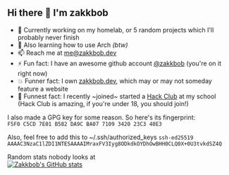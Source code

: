 ## Hi there 👋 I'm zakkbob

- 🔭 Currently working on my homelab, or 5 random projects which I'll probably never finish
- 🌱 Also learning how to use Arch _(btw)_
- 📫 Reach me at [me\@zakkbob.dev](mailto:me\@zakkbob.dev)
- ⚡ Fun fact: I have an awesome github account [@zakkbob](https://github.zakkbob.dev) (you're on it right now)
- 💥 Funner fact: I own [zakkbob.dev](https://zakkbob.dev), which may or may not someday feature a website
- 💃 Funnest fact: I recently ~joined~ started a [Hack Club](https://hackclub.com/) at my school (Hack Club is amazing, if you're under 18, you should join!)

I also made a GPG key for some reason. So here's its fingerprint: <br>
```F5F0 C5CD 7E01 B582 DA9C BA07 7109 3420 23C3 40E3```

Also, feel free to add this to ~/.ssh/authorized_keys
```ssh-ed25519 AAAAC3NzaC1lZDI1NTE5AAAAIMraxFV3Iyg8ODkdkOYDhOwBHH0CLQ0X+0U3tvkdSZ4Q```

Random stats nobody looks at <br>
[![Zakkbob's GitHub stats](https://github-readme-stats-opal-two.vercel.app/api?username=zakkbob)](https://github.com/anuraghazra/github-readme-stats)

